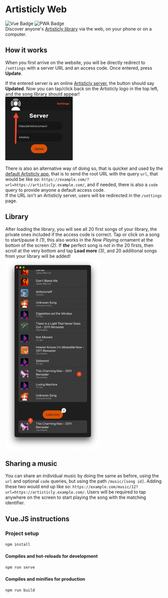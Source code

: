 # Artisticly Web
![Vue Badge](https://img.shields.io/badge/built_with-vue.js-brightgreen?style=for-the-badge)
![PWA Badge](https://img.shields.io/badge/compatible-PWA-blue?style=for-the-badge)\
Discover anyone's [Artisticly library](https://github.com/lumaa-dev/ArtisticlyServer) via the web, on your phone or on a computer.

## How it works
When you first arrive on the website, you will be directly redirect to `/settings` with a server URL and an access code. Once entered, press **Update**.

If the entered server is an online [Artisticly server](https://github.com/lumaa-dev/ArtisticlyServer), the button should say **Updated**. Now you can tap/click back on the Artisticly logo in the top left, and the song library should appear!\
<img alt="Mobile Updated" src="./README_data/m_updated.jpeg" height="200"/>

There is also an alternative way of doing so, that is quicker and used by the [default Artisticly app](https://apps.lumaa.fr/app/artisticly), that is to send the root URL with the query `url`, that would be like so: `https://example.com/?url=https://artisticly.example.com/`, and if needed, there is also a `code` query to provide anyone a default access code.\
If the URL isn't an Artisticly server, users will be redirected in the `/settings` page.

## Library
After loading the library, you will see all 20 first songs of your library, the private ones included if the access code is correct. Tap or click on a song to start/pause it *(1)*, this also works in the *Now Playing* ornament at the bottom of the screen *(2)*. If ***the*** perfect song is not in the 20 firsts, then scroll at the very bottom and tap **Load more** *(3)*, and 20 additional songs from your library will be added!\
<img alt="Mobile Updated" src="./README_data/library.png" height="600"/>

## Sharing a music
You can share an individual music by doing the same as before, using the `url` and optional `code` queries, but using the path `/music/[song id]`. Adding these two would end up like so: `https://example.com/music/12?url=https://artisticly.example.com/`. Users will be required to tap anywhere on the screen to start playing the song with the matching identifier.

## Vue.JS instructions
### Project setup
```bash
npm install
```

#### Compiles and hot-reloads for development
```bash
npm run serve
```

#### Compiles and minifies for production
```bash
npm run build
```